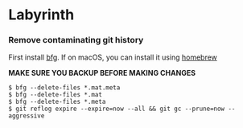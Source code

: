 # Labyrinth

### Remove contaminating git history

First install [bfg](https://rtyley.github.io/bfg-repo-cleaner/). If on macOS, you can install it using [homebrew](https://brew.sh/)

**MAKE SURE YOU BACKUP BEFORE MAKING CHANGES**

```
$ bfg --delete-files *.mat.meta
$ bfg --delete-files *.mat
$ bfg --delete-files *.meta
$ git reflog expire --expire=now --all && git gc --prune=now --aggressive
```
